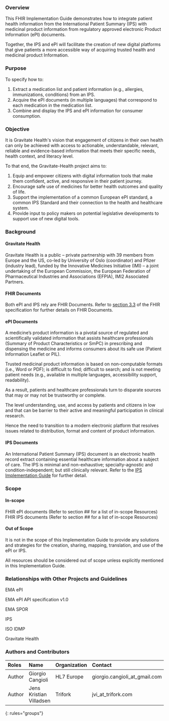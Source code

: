 ### Overview
This FHIR Implementation Guide demonstrates how to integrate patient health information from the International Patient Summary (IPS) with medicinal product information from regulatory approved electronic Product Information (ePI) documents.

Together, the IPS and ePI will facilitate the creation of new digital platforms that give patients a more accessible way of acquiring trusted health and medicinal product Information.

### Purpose
To specify how to:
1.	Extract a medication list and patient information (e.g., allergies, immunizations, conditions) from an IPS.
2.	Acquire the ePI documents (in multiple languages) that correspond to each medication in the medication list.
3.	Combine and display the IPS and ePI information for consumer consumption.

### Objective
It is Gravitate Health's vision that engagement of citizens in their own health can only be achieved with access to actionable, understandable, relevant, reliable and evidence-based information that meets their specific needs, health context, and literacy level. 

To that end, the Gravitate-Health project aims to:
1. Equip and empower citizens with digital information tools that make them confident, active, and responsive in their patient journey. 
2. Encourage safe use of medicines for better health outcomes and quality of life. 
3. Support the implementation of a common European ePI standard, a common IPS Standard and their connection to the health and healthcare system.
4. Provide input to policy makers on potential legislative developments to support use of new digital tools.


### Background
#### Gravitate Health
Gravitate Health is a public – private partnership with 39 members from Europe and the US, co-led by University of Oslo (coordinator) and Pfizer (industry lead), funded by the Innovative Medicines Initiative (IMI) – a joint undertaking of the European Commission, the European Federation of Pharmaceutical Industries and Associations (EFPIA), IMI2 Associated Partners.

#### FHIR Documents
Both ePI and IPS rely are  FHIR Documents. Refer to [section 3.3](http://hl7.org/fhir/documents.html) of the FHIR specification for further details on FHIR Documents. 

#### ePI Documents
A medicine’s product information is a pivotal source of regulated and scientifically validated information that assists healthcare professionals (Summary of Product Characteristics or SmPC) in prescribing and dispensing the medicine and informs consumers about its safe use (Patient Information Leaflet or PIL).

Trusted medicinal product information is based on non-computable formats (i.e., Word or PDF); is difficult to find; difficult to search; and is not meeting patient needs (e.g., available in multiple languages, accessibility support, readability).

As a result, patients and healthcare professionals turn to disparate sources that may or may not be trustworthy or complete. 

The level understanding, use, and access by patients and citizens in low and that can be barrier to their active and meaningful participation in clinical research.

Hence the need to transition to a modern electronic platform that resolves issues related to distribution, format and content of product information.

#### IPS Documents
An International Patient Summary (IPS) document is an electronic health record extract containing essential healthcare information about a subject of care. The IPS is minimal and non-exhaustive; specialty-agnostic and condition-independent; but still clinically relevant. Refer to the [IPS Implementation Guide](http://build.fhir.org/ig/HL7/fhir-ips/index.html) for further detail.

### Scope
#### In-scope
FHIR ePI documents (Refer to section ## for a list of in-scope Resources)
FHIR IPS documents (Refer to section ## for a list of in-scope Resources)

#### Out of Scope
It is not in the scope of this Implementation Guide to provide any solutions and strategies for the creation, sharing, mapping, translation, and use of the ePI or IPS.

All resources should be considered out of scope unless explicitly mentioned in this Implementation Guide.

### Relationships with Other Projects and Guidelines
EMA ePI

EMA ePI API specification v1.0

EMA SPOR

IPS

ISO IDMP

Gravitate Health

### Authors and Contributors

| Roles | Name | Organization | Contact |
|:--------|:-------|:--------|:--------|
| Author   | Giorgio Cangioli | HL7 Europe | giorgio.cangioli_at_gmail.com |
| Author   | Jens Kristian Villadsen | Trifork | jvi_at_trifork.com |
{: rules="groups"}
